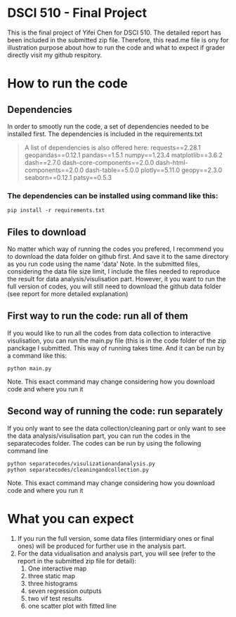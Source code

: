 # DSCI 510 - Final Project 

This is the final project of Yifei Chen for DSCI 510. The detailed report has been included in the submitted zip file. Therefore, this read.me file is ony for illustration purpose about how to run the code and what to expect if grader directly visit my github respitory. 

# How to run the code 


## Dependencies 
In order to smootly run the code, a set of dependencies needed to be installed first. The dependencies is included in the requirements.txt
> A list of dependencies is also offered here:
> requests==2.28.1
> geopandas==0.12.1
> pandas==1.5.1
> numpy==1.23.4
> matplotlib==3.6.2
> dash==2.7.0
> dash-core-components==2.0.0
> dash-html-components==2.0.0
> dash-table==5.0.0
> plotly==5.11.0
> geopy==2.3.0
> seaborn==0.12.1
> patsy==0.5.3

### The dependencies can be installed using command like this:
```
pip install -r requirements.txt
```

## Files to download 
No matter which way of running the codes you prefered, I recommend you to download the data folder on github first. And save it to the same directory as you run code using the name 'data'
Note. In the submitted files, considering the data file size limit, I include the files needed to reproduce the result for data analysis/visulisation part. However, it you want to run the full version of codes, you will still need to download the github data folder (see report for more detailed explanation)

## First way to run the code: run all of them 
If you would like to run all the codes from data collection to interactive visulisation, you can run the main.py file (this is in the code folder of the zip panckage I submitted. This way of running takes time. And it can be run by a command like this:
```
python main.py
```
Note. This exact command may change considering how you download code and where you run it 

## Second way of running the code: run separately 
If you only want to see the data collection/cleaning part or only want to see the data analysis/visulisation part, you can run the codes in the separatecodes folder. The codes can be run by using the following command line 
```
python separatecodes/visulizationandanalysis.py
python separatecodes/cleaningandcollection.py
```
Note. This exact command may change considering how you download code and where you run it 

# What you can expect 
1. If you run the full version, some data files (intermidiary ones or final ones) will be produced for further use in the analysis part. 
2. For the data vidualisation and analysis part, you will see (refer to the report in the submitted zip file for detail):
   1. One interactive map 
   2. three static map
   3. three histograms 
   4. seven regression outputs 
   5. two vif test results 
   6. one scatter plot with fitted line 

























